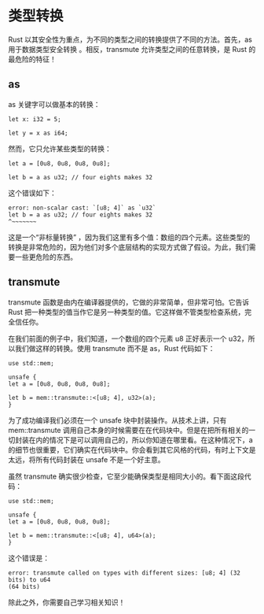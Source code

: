 # 类型转换

Rust 以其安全性为重点，为不同的类型之间的转换提供了不同的方法。首先，as  用于数据类型安全转换 。相反，transmute 允许类型之间的任意转换，是 Rust 的最危险的特征！

## as

as 关键字可以做基本的转换：

    let x: i32 = 5;
    
    let y = x as i64;

然而，它只允许某些类型的转换：

    let a = [0u8, 0u8, 0u8, 0u8];
    
    let b = a as u32; // four eights makes 32

这个错误如下：

    error: non-scalar cast: `[u8; 4]` as `u32`
    let b = a as u32; // four eights makes 32
    ^~~~~~~~

这是一个“非标量转换” ，因为我们这里有多个值：数组的四个元素。这些类型的转换是非常危险的，因为他们对多个底层结构的实现方式做了假设。为此，我们需要一些更危险的东西。

## transmute

transmute 函数是由内在编译器提供的，它做的非常简单，但非常可怕。它告诉 Rust 把一种类型的值当作它是另一种类型的值。它这样做不管类型检查系统，完全信任你。　　　

在我们前面的例子中，我们知道，一个数组的四个元素 u8 正好表示一个 u32，所以我们做这样的转换。使用 transmute 而不是 as，Rust 代码如下：

    use std::mem;
    
    unsafe {
    let a = [0u8, 0u8, 0u8, 0u8];
    
    let b = mem::transmute::<[u8; 4], u32>(a);
    }
    
为了成功编译我们必须在一个 unsafe 块中封装操作。从技术上讲，只有 mem::transmute 调用自己本身的时候需要在在代码块中。但是在把所有相关的一切封装在内的情况下是可以调用自己的，所以你知道在哪里看。在这种情况下，a 的细节也很重要，它们确实在代码块中。你会看到其它风格的代码，有时上下文是太远，将所有代码封装在 unsafe 不是一个好主意。　　　　

虽然 transmute 确实很少检查，它至少能确保类型是相同大小的。看下面这段代码：

    use std::mem;
    
    unsafe {
    let a = [0u8, 0u8, 0u8, 0u8];
    
    let b = mem::transmute::<[u8; 4], u64>(a);
    }

这个错误是：
    
    error: transmute called on types with different sizes: [u8; 4] (32 bits) to u64
    (64 bits)

除此之外，你需要自己学习相关知识！